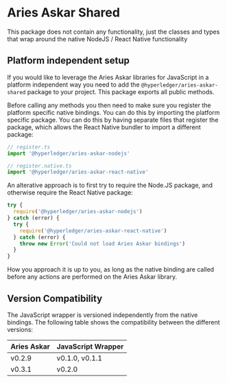 # Aries Askar Shared

This package does not contain any functionality, just the classes and types that wrap around the native NodeJS / React Native functionality

## Platform independent setup

If you would like to leverage the Aries Askar libraries for JavaScript in a platform independent way you need to add the `@hyperledger/aries-askar-shared` package to your project. This package exports all public methods.

Before calling any methods you then need to make sure you register the platform specific native bindings. You can do this by importing the platform specific package. You can do this by having separate files that register the package, which allows the React Native bundler to import a different package:

```typescript
// register.ts
import '@hyperledger/aries-askar-nodejs'
```

```typescript
// register.native.ts
import '@hyperledger/aries-askar-react-native'
```

An alterative approach is to first try to require the Node.JS package, and otherwise require the React Native package:

```typescript
try {
  require('@hyperledger/aries-askar-nodejs')
} catch (error) {
  try {
    require('@hyperledger/aries-askar-react-native')
  } catch (error) {
    throw new Error('Could not load Aries Askar bindings')
  }
}
```

How you approach it is up to you, as long as the native binding are called before any actions are performed on the Aries Askar library.

## Version Compatibility

The JavaScript wrapper is versioned independently from the native bindings. The following table shows the compatibility between the different versions:

| Aries Askar | JavaScript Wrapper |
| ----------- | ------------------ |
| v0.2.9      | v0.1.0, v0.1.1     |
| v0.3.1      | v0.2.0             |
